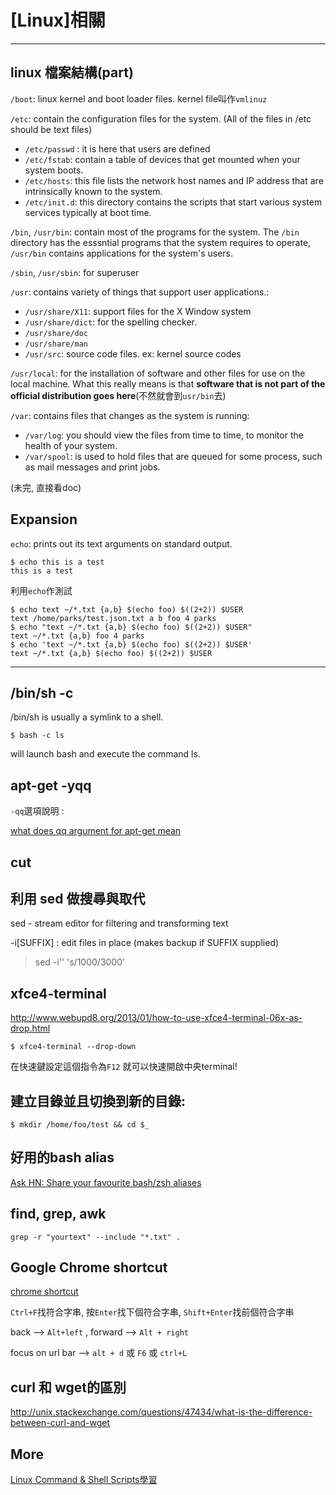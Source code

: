 # [Linux]相關

---------

## linux 檔案結構(part)

`/boot`: linux kernel and boot loader files.  kernel file叫作`vmlinuz`

`/etc`: contain the configuration files for the system.  (All of the files in /etc should be text files)

  - `/etc/passwd` : it is here that users are defined
  - `/etc/fstab`: contain a table of  devices that get mounted when your system boots.
  - `/etc/hosts`: this file lists the network host names and IP address that are intrinsically known to the system.
  - `/etc/init.d`: this directory contains the scripts that start various system services typically at boot time.

`/bin`, `/usr/bin`:  contain most of the programs for the system. The `/bin` directory has the esssntial programs that the system requires to operate, `/usr/bin` contains applications for the system's users.

`/sbin`, `/usr/sbin`: for superuser

`/usr`: contains variety of things that support user applications.:

  - `/usr/share/X11`: support files for the X Window system
  - `/usr/share/dict`: for the spelling checker.
  - `/usr/share/doc`
  - `/usr/share/man`
  - `/usr/src`: source code files. ex: kernel source codes

`/usr/local`: for the installation of software and other files for use on the local machine. What this really means is that **software that is not part of the official distribution goes here**(不然就會到`usr/bin`去)

`/var`: contains files that changes as the system is running:

  - `/var/log`: you should view the files from time to time, to monitor the health of your system.
  - `/var/spool`: is used to hold files that are queued for some process, such as mail messages and print jobs.

(未完, 直接看doc)


## Expansion

`echo`: prints out its text arguments on standard output.

```
$ echo this is a test
this is a test
```

利用`echo`作測試

```
$ echo text ~/*.txt {a,b} $(echo foo) $((2+2)) $USER
text /home/parks/test.json.txt a b foo 4 parks
$ echo "text ~/*.txt {a,b} $(echo foo) $((2+2)) $USER"
text ~/*.txt {a,b} foo 4 parks
$ echo 'text ~/*.txt {a,b} $(echo foo) $((2+2)) $USER'
text ~/*.txt {a,b} $(echo foo) $((2+2)) $USER
```
------

## /bin/sh -c 

/bin/sh is usually a symlink to a shell.

```
$ bash -c ls
```

will launch bash and execute the command ls.

## apt-get -yqq

`-qq`選項說明 :

[what does qq argument for apt-get mean](http://serverfault.com/questions/644180/what-does-qq-argument-for-apt-get-mean)


## cut 


## 利用 sed 做搜尋與取代

sed - stream editor for filtering and transforming text

 -i[SUFFIX] : edit files in place (makes backup if SUFFIX supplied)

 > sed -i'' 's/1000/3000'


## xfce4-terminal

http://www.webupd8.org/2013/01/how-to-use-xfce4-terminal-06x-as-drop.html

``` 
$ xfce4-terminal --drop-down
```

在快速鍵設定這個指令為`F12` 就可以快速開啟中央terminal! 


## 建立目錄並且切換到新的目錄:

```
$ mkdir /home/foo/test && cd $_
```

## 好用的bash alias 

[Ask HN: Share your favourite bash/zsh aliases](https://news.ycombinator.com/item?id=9869231)

## find, grep, awk

`grep -r "yourtext" --include "*.txt" .` 


## Google Chrome shortcut

[chrome shortcut](https://support.google.com/chrome/answer/157179?hl=en)

`Ctrl+F`找符合字串, 按`Enter`找下個符合字串, `Shift+Enter`找前個符合字串

back --> `Alt+left` , forward --> `Alt + right`

focus on url bar --> `alt + d` 或 `F6` 或 `ctrl+L`


## curl 和 wget的區別

http://unix.stackexchange.com/questions/47434/what-is-the-difference-between-curl-and-wget


## More 

[Linux Command & Shell Scripts學習](http://linuxcommand.org/index.php)

